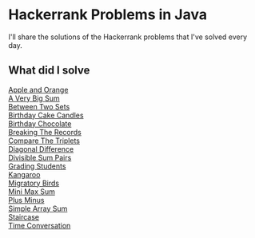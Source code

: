 # Hackerrank Problems in Java
I'll share the solutions of the Hackerrank problems that I've solved every day.

## What did I solve
[Apple and Orange](/src/appleAndOrange.java)\
[A Very Big Sum](/src/aVeryBigSum.java)\
[Between Two Sets](/src/betweenTwoSets.java)\
[Birthday Cake Candles](/src/birthdayCakeCandles.java)\
[Birthday Chocolate](/src/birthdayChocolate.java)\
[Breaking The Records](/src/breakingTheRecords.java)\
[Compare The Triplets](/src/compareTheTriplets.java)\
[Diagonal Difference](/src/diagonalDifference.java)\
[Divisible Sum Pairs](/src/divisibleSumPairs.java)\
[Grading Students](/src/gradingStudents.java)\
[Kangaroo](/src/kangaroo.java)\
[Migratory Birds](/src/migratoryBirds.java)\
[Mini Max Sum](/src/minMaxSum.java)\
[Plus Minus](/src/plusMinus.java)\
[Simple Array Sum](/src/simpleArraySum.java)\
[Staircase](/src/staircase.java)\
[Time Conversation](/src/timeConversation.java)
